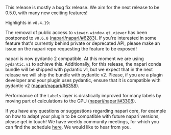 This release is mostly a bug fix release. We aim for the next release to be 0.5.0, with many new exciting features!

Highlights in `v0.4.19`:

The removal of public access to `viewer.window.qt_viewer` has been postponed to `v0.6.0` ([napari/napari/#6283](https://github.com/napari/napari/pull/6283)). If you're interested in some feature that's currently behind private or deprecated API, please make an issue on the napari repo requesting the feature to be exposed!

napari is now pydantic 2 compatible. At this moment we are using `pydantic.v1` to achieve this. Additionally, for this release, the napari conda bundle will be shipped with pydantic v1, but
we expect that in the next release we will ship the bundle with pydantic v2.
Please, if you are a plugin developer and your plugin uses pydantic, ensure 
that it is compatible with pydantic v2 ([napari/napari/#6358](https://github.com/napari/napari/pull/6358)).

Performance of the `Labels` layer is drastically improved for many labels by moving part of calculations to the GPU ([napari/napari/#3308](https://github.com/napari/napari/pull/3308)).

If you have any questions or suggestions regarding napari core, for example on how to adapt your plugin to be compatible with future napari versions, please get in touch! We have weekly community meetings, for which you can find the schedule [here](https://napari.org/stable/community/meeting_schedule.html). We would like to hear from you.
